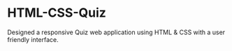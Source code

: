 # HTML-CSS-Quiz
Designed a responsive Quiz web application using HTML &amp; CSS with a user friendly interface.
